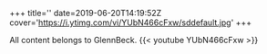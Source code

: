 +++
title=''
date=2019-06-20T14:19:52Z
cover='https://i.ytimg.com/vi/YUbN466cFxw/sddefault.jpg'
+++

All content belongs to GlennBeck.
{{< youtube YUbN466cFxw >}}
